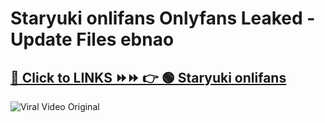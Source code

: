 
 # Staryuki onlifans Onlyfans Leaked - Update Files ebnao

## <h2><a href="https://clipsfans.com/Staryuki_onlifans&ref=git">🔗 Click to LINKS ⏩⏩ 👉 🟢 Staryuki onlifans </a></h2>

<a href="https://clipsfans.com/Staryuki_onlifans&ref=git" rel="nofollow" data-target="animated-image.originalLink"><img src="https://i.ibb.co.com/xMMVF88/686577567.gif" alt="Viral Video Original" style="max-width: 100%; display: inline-block;" data-target="animated-image.originalImage"></a>

